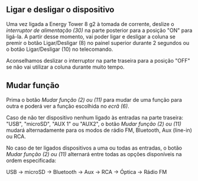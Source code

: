 ## Ligar e desligar o dispositivo

Uma vez ligada a Energy Tower 8 g2 à tomada de corrente, deslize o *interruptor de alimentação (30)* na parte posterior para a posição "ON" para ligá-la. A partir desse momento, vai poder ligar e desligar a coluna se premir o botão Ligar/Desligar (8) no painel superior durante 2 segundos ou o botão Ligar/Desligar (10) no telecomando.

Aconselhamos deslizar o interruptor na parte traseira para a posição "OFF" se não vai utilizar a coluna durante muito tempo.


## Mudar função
Prima o botão *Mudar função (2) ou (11)* para mudar de uma função para outra e poderá ver a função escolhida no *ecrã (6)*. 

Caso de não ter dispositivo nenhum ligado às entradas na parte traseira: "USB", "microSD", "AUX 1" ou "AUX2", o botão *Mudar função (2) ou (11)* mudará alternadamente para os modos de rádio FM, Bluetooth, Aux (line-in) ou RCA.

No caso de ter ligados dispositivos a uma ou todas as entradas, o botão *Mudar função (2) ou (11)* alternará entre todas as opções disponíveis na ordem especificada:

 USB -> microSD -> Bluetooth -> Aux -> RCA -> Óptica -> Rádio FM
